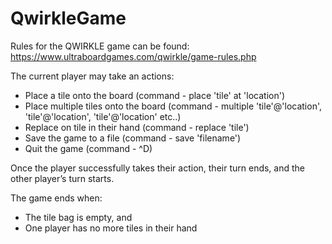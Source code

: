 # QwirkleGame

Rules for the QWIRKLE game can be found: https://www.ultraboardgames.com/qwirkle/game-rules.php

The current player may take an actions:
-  Place a tile onto the board (command - place 'tile' at 'location')
-  Place multiple tiles onto the board (command - multiple 'tile'@'location', 'tile'@'location', 'tile'@'location' etc..)
-  Replace on tile in their hand (command - replace 'tile')
-  Save the game to a file (command - save 'filename')
-  Quit the game (command - ^D)

Once the player successfully takes their action, their turn ends, and the other player’s turn starts.

The game ends when:
- The tile bag is empty, and
- One player has no more tiles in their hand
